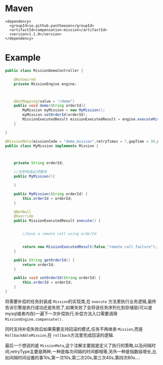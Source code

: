 # Maven

```
<dependency>
  <groupId>io.github.pantheooon</groupId>
  <artifactId>compensation-mission</artifactId>
  <version>1.1.0</version>
</dependency>
```

# Example

```java
public class MissionDemoController {

    @Autowired
    private MissionEngine engine;



    @GetMapping(value = "/demo")
    public void demo(String orderId){
        MyMission myMission = new MyMission();
        myMission.setOrderId(orderId);
        MissionExecutedResult missionExecutedResult = engine.executeMission(myMission);
    }

}

@MissionMeta(missionCode = "demo_mission",retryTimes = 7,gapTime = 30,gapTimeUnit = TimeUnit.SECONDS,retryType = RetryType.EXPONENT)
public class MyMission implements Mission {



    private String orderId;

    //无参构造必须要有
    public MyMission(){

    }

    public MyMission(String orderId) {
        this.orderId = orderId;
    }

    @NotNull
    @Override
    public MissionExecutedResult execute() {


        //have a remote call using orderId


        return new MissionExecutedResult(false,"remote call failure");
    }

    public String getOrderId() {
        return orderId;
    }

    public void setOrderId(String orderId) {
        this.orderId = orderId;
    }
}
```

将需要补偿的任务封装成 `Mission`的实现类,在 `execute`	方法里执行业务逻辑,最终告诉引擎是执行成功还是失败了,如果失败了会将该任务序列化到存储层(可以是mysql或者内存)一遍下一次补偿执行,补偿方法入口需要调用 `MissionEngine.compensate()`.

同时支持补偿失败后如果需要支持回滚的模式,任务不再继承 `Mission`,而是 `RollbackAbleMission`,在 `rollback`方法里完成回滚的逻辑.

最后一个想说的是 `MissionMeta`,这个注解主要就是定义了执行的策略,以及间隔时间,retryType主要是两种,一种是每次间隔的时间都相等,另外一种是指数级增长,比如间隔时间设置的事10s,第一次10s,第二次20s,第三次40s,第四次80s....